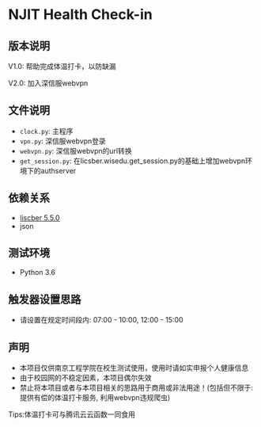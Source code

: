 # NJIT Health Check-in

## 版本说明
V1.0: 帮助完成体温打卡，以防缺漏

V2.0: 加入深信服webvpn

## 文件说明
* `clock.py`: 主程序
* `vpn.py`: 深信服webvpn登录
* `webvpn.py`: 深信服webvpn的url转换
* `get_session.py`: 在licsber.wisedu.get_session.py的基础上增加webvpn环境下的authserver

## 依赖关系
* [liscber 5.5.0](https://github.com/Licsber/licsber-pypi)
* json

## 测试环境
* Python 3.6

## 触发器设置思路
* 请设置在规定时间段内: 07:00 - 10:00, 12:00 - 15:00

## 声明
* 本项目仅供南京工程学院在校生测试使用，使用时请如实申报个人健康信息
* 由于校园网的不稳定因素，本项目偶尔失效
* 禁止将本项目或者与本项目相关的思路用于商用或非法用途！(包括但不限于: 提供有偿的体温打卡服务, 利用webvpn违规爬虫)

Tips:体温打卡可与腾讯云云函数一同食用  
